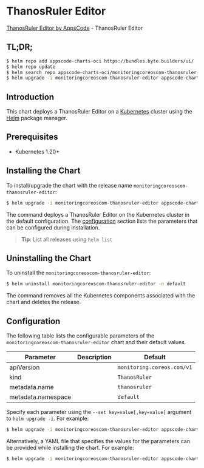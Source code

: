 # ThanosRuler Editor

[ThanosRuler Editor by AppsCode](https://appscode.com) - ThanosRuler Editor

## TL;DR;

```bash
$ helm repo add appscode-charts-oci https://bundles.byte.builders/ui/
$ helm repo update
$ helm search repo appscode-charts-oci/monitoringcoreoscom-thanosruler-editor --version=v0.11.0
$ helm upgrade -i monitoringcoreoscom-thanosruler-editor appscode-charts-oci/monitoringcoreoscom-thanosruler-editor -n default --create-namespace --version=v0.11.0
```

## Introduction

This chart deploys a ThanosRuler Editor on a [Kubernetes](http://kubernetes.io) cluster using the [Helm](https://helm.sh) package manager.

## Prerequisites

- Kubernetes 1.20+

## Installing the Chart

To install/upgrade the chart with the release name `monitoringcoreoscom-thanosruler-editor`:

```bash
$ helm upgrade -i monitoringcoreoscom-thanosruler-editor appscode-charts-oci/monitoringcoreoscom-thanosruler-editor -n default --create-namespace --version=v0.11.0
```

The command deploys a ThanosRuler Editor on the Kubernetes cluster in the default configuration. The [configuration](#configuration) section lists the parameters that can be configured during installation.

> **Tip**: List all releases using `helm list`

## Uninstalling the Chart

To uninstall the `monitoringcoreoscom-thanosruler-editor`:

```bash
$ helm uninstall monitoringcoreoscom-thanosruler-editor -n default
```

The command removes all the Kubernetes components associated with the chart and deletes the release.

## Configuration

The following table lists the configurable parameters of the `monitoringcoreoscom-thanosruler-editor` chart and their default values.

|     Parameter      | Description |                Default                |
|--------------------|-------------|---------------------------------------|
| apiVersion         |             | <code>monitoring.coreos.com/v1</code> |
| kind               |             | <code>ThanosRuler</code>              |
| metadata.name      |             | <code>thanosruler</code>              |
| metadata.namespace |             | <code>default</code>                  |


Specify each parameter using the `--set key=value[,key=value]` argument to `helm upgrade -i`. For example:

```bash
$ helm upgrade -i monitoringcoreoscom-thanosruler-editor appscode-charts-oci/monitoringcoreoscom-thanosruler-editor -n default --create-namespace --version=v0.11.0 --set apiVersion=monitoring.coreos.com/v1
```

Alternatively, a YAML file that specifies the values for the parameters can be provided while
installing the chart. For example:

```bash
$ helm upgrade -i monitoringcoreoscom-thanosruler-editor appscode-charts-oci/monitoringcoreoscom-thanosruler-editor -n default --create-namespace --version=v0.11.0 --values values.yaml
```
